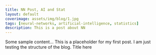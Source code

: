 ```yaml
---
title: NN Post, AI and Stat
layout: default
coverimage: assets/img/blog/1.jpg
tags: [neural-networks, artificial-intelligence, statistics]
description: This is a post about NN
---
```


Some sample content...
This is a placeholder for my first post. 
I am just testing the structure of the blog. 
Title here